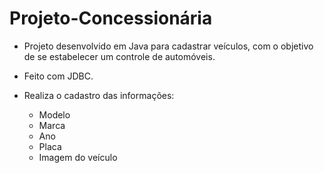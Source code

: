 # Projeto-Concessionária

* Projeto desenvolvido em Java para cadastrar veículos, com o objetivo de se estabelecer um controle de automóveis.

* Feito com JDBC.

* Realiza o cadastro das informações: 
     - Modelo
     - Marca
     - Ano
     - Placa
     - Imagem do veículo



